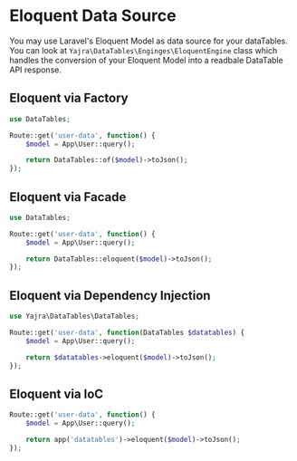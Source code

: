 # Eloquent Data Source

You may use Laravel's Eloquent Model as data source for your dataTables.
You can look at `Yajra\DataTables\Enginges\EloquentEngine` class which handles the conversion of your Eloquent Model into a readbale DataTable API response.

<a name="factory"></a>
## Eloquent via Factory

```php
use DataTables;

Route::get('user-data', function() {
	$model = App\User::query();

	return DataTables::of($model)->toJson();
});
```

<a name="facade"></a>
## Eloquent via Facade

```php
use DataTables;

Route::get('user-data', function() {
	$model = App\User::query();

	return DataTables::eloquent($model)->toJson();
});
```

<a name="dependency-injection"></a>
## Eloquent via Dependency Injection

```php
use Yajra\DataTables\DataTables;

Route::get('user-data', function(DataTables $datatables) {
	$model = App\User::query();

	return $datatables->eloquent($model)->toJson();
});
```
<a name="ioc"></a>
## Eloquent via IoC

```php
Route::get('user-data', function() {
	$model = App\User::query();

	return app('datatables')->eloquent($model)->toJson();
});
```
